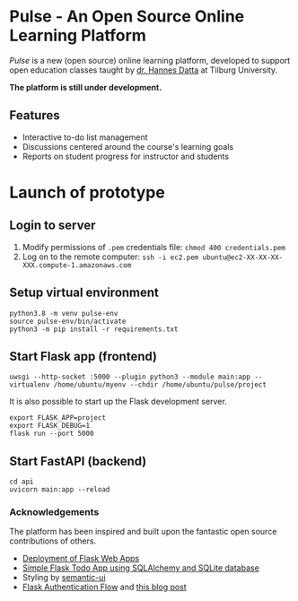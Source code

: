 # Pulse - An Open Source Online Learning Platform

*Pulse* is a new (open source) online learning platform, developed to support open education classes taught by [dr. Hannes Datta](https://hannesdatta.com) at Tilburg University.

__The platform is still under development.__

## Features

- Interactive to-do list management
- Discussions centered around the course's learning goals
- Reports on student progress for instructor and students


# Launch of prototype

## Login to server

1. Modify permissions of `.pem` credentials file: `chmod 400 credentials.pem`
2. Log on to the remote computer: `ssh -i ec2.pem ubuntu@ec2-XX-XX-XX-XXX.compute-1.amazonaws.com`


## Setup virtual environment

```
python3.8 -m venv pulse-env
source pulse-env/bin/activate
python3 -m pip install -r requirements.txt
```

## Start Flask app (frontend)

```
uwsgi --http-socket :5000 --plugin python3 --module main:app --virtualenv /home/ubuntu/myenv --chdir /home/ubuntu/pulse/project
```

It is also possible to start up the Flask development server.

```
export FLASK_APP=project
export FLASK_DEBUG=1
flask run --port 5000
```

## Start FastAPI (backend)

```
cd api
uvicorn main:app --reload

```


### Acknowledgements

The platform has been inspired and built upon the fantastic open source contributions of others.

- [Deployment of Flask Web Apps](https://www.digitalocean.com/community/tutorials/how-to-serve-flask-applications-with-uswgi-and-nginx-on-ubuntu-18-04)
- [Simple Flask Todo App using SQLAlchemy and SQLite database](https://github.com/python-engineer/flask-todo)
- Styling by [semantic-ui](https://semantic-ui.com/)
- [Flask Authentication Flow](https://github.com/do-community/flask_auth_scotch) and [this blog post](https://www.digitalocean.com/community/tutorials/how-to-add-authentication-to-your-app-with-flask-login)
